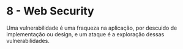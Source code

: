 # 8 - Web Security

Uma vulnerabilidade é uma fraqueza na aplicação, por descuido de implementação ou design, e um ataque é a exploração dessas vulnerabilidades. 

